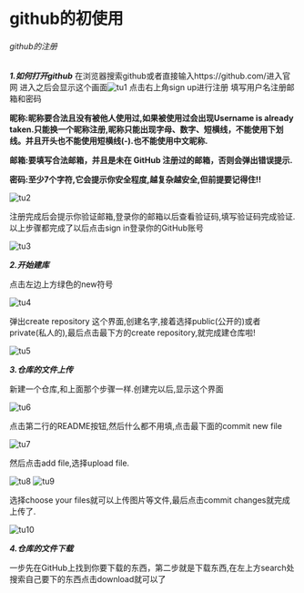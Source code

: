 # github的初使用
###### github的注册
***1.如何打开github***
在浏览器搜索github或者直接输入https://github.com/进入官网
进入之后会显示这个画面![tu1](https://github.com/namelesssheep/picture/blob/main/%E6%8D%95%E8%8E%B72.PNG)
点击右上角sign up进行注册
填写用户名注册邮箱和密码

**昵称:昵称要合法且没有被他人使用过,如果被使用过会出现Username is already taken.只能换一个昵称注册,昵称只能出现字母、数字、短横线，不能使用下划线。并且开头也不能使用短横线(-).也不能使用中文昵称.**

**邮箱:要填写合法邮箱，并且是未在 GitHub 注册过的邮箱，否则会弹出错误提示.**

**密码:至少7个字符,它会提示你安全程度,越复杂越安全,但前提要记得住!!**

![tu2](https://github.com/namelesssheep/picture/blob/main/%E6%8D%95%E8%8E%B73.PNG)

注册完成后会提示你验证邮箱,登录你的邮箱以后查看验证码,填写验证码完成验证.
以上步骤都完成了以后点击sign in登录你的GitHub账号

![tu3](https://github.com/namelesssheep/picture/blob/main/4.PNG)

***2.开始建库***

点击左边上方绿色的new符号

![tu4](https://github.com/namelesssheep/picture/blob/main/5.PNG)

弹出create repository 这个界面,创建名字,接着选择public(公开的)或者private(私人的),最后点击最下方的create repository,就完成建仓库啦!

![tu5](https://github.com/namelesssheep/picture/blob/main/6.PNG)

***3.仓库的文件上传***

新建一个仓库,和上面那个步骤一样.创建完以后,显示这个界面

![tu6](https://github.com/namelesssheep/picture/blob/main/7.PNG)

点击第二行的README按钮,然后什么都不用填,点击最下面的commit new file

![tu7](https://github.com/namelesssheep/picture/blob/main/8.PNG)

然后点击add file,选择upload file.

![tu8](https://github.com/namelesssheep/picture/blob/main/9.PNG)
![tu9](https://github.com/namelesssheep/picture/blob/main/10.PNG)

选择choose your files就可以上传图片等文件,最后点击commit changes就完成上传了.

![tu10](https://github.com/namelesssheep/picture/blob/main/11.PNG)

***4.仓库的文件下载***

一步先在GitHub上找到你要下载的东西，第二步就是下载东西,在左上方search处搜索自己要下的东西点击download就可以了




